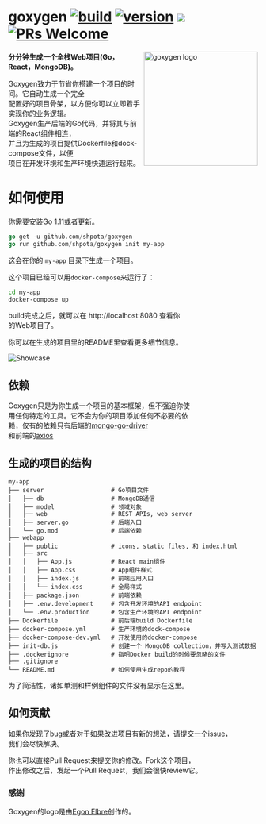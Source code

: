 # goxygen [![build](https://github.com/Shpota/goxygen/workflows/build/badge.svg)](https://github.com/Shpota/goxygen/actions?query=workflow%3Abuild) [![version](https://img.shields.io/badge/version-v0.1.0-green)](https://github.com/Shpota/goxygen/releases) [![](https://badges.gitter.im/goxygen/community.svg)](https://gitter.im/goxygen/community?utm_source=badge&utm_medium=badge&utm_campaign=pr-badge&utm_content=badge) [![PRs Welcome](https://img.shields.io/badge/PRs-welcome-brightgreen.svg?style=flat-square)](https://github.com/Shpota/goxygen/pulls)

<img src="./templates/webapp/src/logo.svg" align="right" width="230px" alt="goxygen logo">

**分分钟生成一个全栈Web项目(Go，React，MongoDB)。**  

Goxygen致力于节省你搭建一个项目的时间。它自动生成一个完全  
配置好的项目骨架，以方便你可以立即着手实现你的业务逻辑。  
Goxygen生产后端的Go代码，并将其与前端的React组件相连，    
并且为生成的项目提供Dockerfile和dock-compose文件，以便   
项目在开发环境和生产环境快速运行起来。  

# 如何使用
你需要安装Go 1.11或者更新。  
```go
go get -u github.com/shpota/goxygen
go run github.com/shpota/goxygen init my-app
```
这会在你的 `my-app` 目录下生成一个项目。  

这个项目已经可以用`docker-compose`来运行了：  
```sh
cd my-app
docker-compose up
```
build完成之后，就可以在 http://localhost:8080 查看你  
的Web项目了。    

你可以在生成的项目里的README里查看更多细节信息。  

![Showcase](.github/showcase.gif)


## 依赖

Goxygen只是为你生成一个项目的基本框架，但不强迫你使  
用任何特定的工具。它不会为你的项目添加任何不必要的依  
赖，仅有的依赖只有后端的[mongo-go-driver](https://github.com/mongodb/mongo-go-driver)  
和前端的[axios](https://github.com/axios/axios)

## 生成的项目的结构  
    my-app
    ├── server                   # Go项目文件
    │   ├── db                   # MongoDB通信 
    │   ├── model                # 领域对象
    │   ├── web                  # REST APIs, web server
    │   ├── server.go            # 后端入口
    │   └── go.mod               # 后端依赖
    ├── webapp                    
    │   ├── public               # icons, static files, 和 index.html
    │   ├── src                       
    │   │   ├── App.js           # React main组件
    │   │   ├── App.css          # App组件样式
    │   │   ├── index.js         # 前端应用入口
    │   │   └── index.css        # 全局样式
    │   ├── package.json         # 前端依赖
    │   ├── .env.development     # 包含开发环境的API endpoint  
    │   └── .env.production      # 包含生产环境的API endpoint  
    ├── Dockerfile               # 前后端build Dockerfile
    ├── docker-compose.yml       # 生产环境的dock-compose
    ├── docker-compose-dev.yml   # 开发使用的docker-compose
    ├── init-db.js               # 创建一个 MongoDB collection，并写入测试数据
    ├── .dockerignore            # 指明Docker build的时候要忽略的文件
    ├── .gitignore
    └── README.md                # 如何使用生成repo的教程

为了简洁性，诸如单测和样例组件的文件没有显示在这里。   
## 如何贡献

如果你发现了bug或者对于如果改进项目有新的想法，[请提交一个issue](https://github.com/Shpota/goxygen/issues)，  
我们会尽快解决。  

你也可以直接Pull Request来提交你的修改。Fork这个项目，    
作出修改之后，发起一个Pull Request，我们会很快review它。    

### 感谢
Goxygen的logo是由[Egon Elbre](https://twitter.com/egonelbre)创作的。  